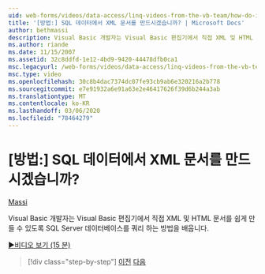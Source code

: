 ```yaml
---
uid: web-forms/videos/data-access/linq-videos-from-the-vb-team/how-do-i-create-xml-documents-from-sql-data
title: '[방법:] SQL 데이터에서 XML 문서를 만드시겠습니까? | Microsoft Docs'
author: bethmassi
description: Visual Basic 개발자는 Visual Basic 편집기에서 직접 XML 및 HTML 문서를 쉽게 만들기 위해 SQL Server 데이터베이스를 쿼리 하는 방법을 배웁니다.
ms.author: riande
ms.date: 11/15/2007
ms.assetid: 32c8ddfd-1e12-4bd9-9420-44478dfb0ca1
msc.legacyurl: /web-forms/videos/data-access/linq-videos-from-the-vb-team/how-do-i-create-xml-documents-from-sql-data
msc.type: video
ms.openlocfilehash: 30c8b4dac7374dc07fe93cb9ab6e320216a2b778
ms.sourcegitcommit: e7e91932a6e91a63e2e46417626f39d6b244a3ab
ms.translationtype: MT
ms.contentlocale: ko-KR
ms.lasthandoff: 03/06/2020
ms.locfileid: "78464279"
---
```

# <a name="how-do-i-create-xml-documents-from-sql-data"></a>[방법:] SQL 데이터에서 XML 문서를 만드시겠습니까?

[Massi](https://github.com/bethmassi)

Visual Basic 개발자는 Visual Basic 편집기에서 직접 XML 및 HTML 문서를 쉽게 만들 수 있도록 SQL Server 데이터베이스를 쿼리 하는 방법을 배웁니다.

[&#9654;비디오 보기 (15 분)](https://channel9.msdn.com/Blogs/ASP-NET-Site-Videos/how-do-i-create-xml-documents-from-sql-data)

> [!div class="step-by-step"]
> [이전](how-do-i-enable-xml-intellisense-and-use-xml-namespaces.md)
> [다음](how-do-i-create-excel-spreadsheets-using-linq-to-xml.md)
